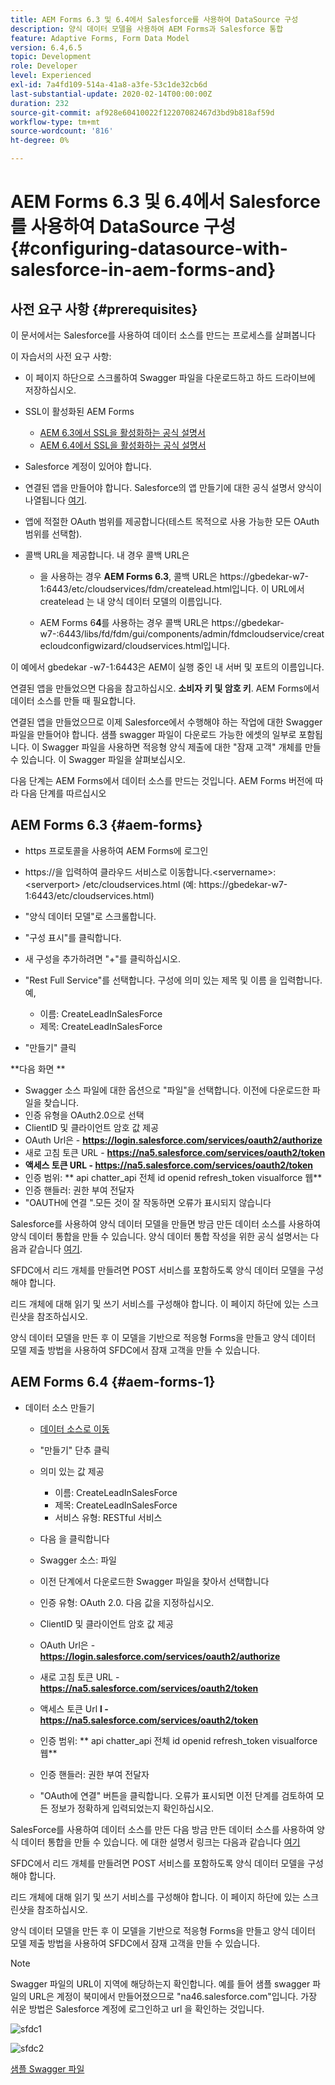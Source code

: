 ```yaml
---
title: AEM Forms 6.3 및 6.4에서 Salesforce를 사용하여 DataSource 구성
description: 양식 데이터 모델을 사용하여 AEM Forms과 Salesforce 통합
feature: Adaptive Forms, Form Data Model
version: 6.4,6.5
topic: Development
role: Developer
level: Experienced
exl-id: 7a4fd109-514a-41a8-a3fe-53c1de32cb6d
last-substantial-update: 2020-02-14T00:00:00Z
duration: 232
source-git-commit: af928e60410022f12207082467d3bd9b818af59d
workflow-type: tm+mt
source-wordcount: '816'
ht-degree: 0%

---
```


# AEM Forms 6.3 및 6.4에서 Salesforce를 사용하여 DataSource 구성{#configuring-datasource-with-salesforce-in-aem-forms-and}

## 사전 요구 사항 {#prerequisites}

이 문서에서는 Salesforce를 사용하여 데이터 소스를 만드는 프로세스를 살펴봅니다

이 자습서의 사전 요구 사항:

* 이 페이지 하단으로 스크롤하여 Swagger 파일을 다운로드하고 하드 드라이브에 저장하십시오.
* SSL이 활성화된 AEM Forms

   * [AEM 6.3에서 SSL을 활성화하는 공식 설명서](https://helpx.adobe.com/experience-manager/6-3/sites/administering/using/ssl-by-default.html)
   * [AEM 6.4에서 SSL을 활성화하는 공식 설명서](https://helpx.adobe.com/experience-manager/6-4/sites/administering/using/ssl-by-default.html)

* Salesforce 계정이 있어야 합니다.
* 연결된 앱을 만들어야 합니다. Salesforce의 앱 만들기에 대한 공식 설명서 양식이 나열됩니다 [여기](https://help.salesforce.com/articleView?id=connected_app_create.htm&amp;type=0).
* 앱에 적절한 OAuth 범위를 제공합니다(테스트 목적으로 사용 가능한 모든 OAuth 범위를 선택함).
* 콜백 URL을 제공합니다. 내 경우 콜백 URL은

   * 을 사용하는 경우 **AEM Forms 6.3**, 콜백 URL은 https://gbedekar-w7-1:6443/etc/cloudservices/fdm/createlead.html입니다. 이 URL에서 createlead 는 내 양식 데이터 모델의 이름입니다.

   * AEM Forms 6**4**를 사용하는 경우 콜백 URL은 https://gbedekar-w7-:6443/libs/fd/fdm/gui/components/admin/fdmcloudservice/createcloudconfigwizard/cloudservices.html입니다.

이 예에서 gbedekar -w7-1:6443은 AEM이 실행 중인 내 서버 및 포트의 이름입니다.

연결된 앱을 만들었으면 다음을 참고하십시오. **소비자 키 및 암호 키**. AEM Forms에서 데이터 소스를 만들 때 필요합니다.

연결된 앱을 만들었으므로 이제 Salesforce에서 수행해야 하는 작업에 대한 Swagger 파일을 만들어야 합니다. 샘플 swagger 파일이 다운로드 가능한 에셋의 일부로 포함됩니다. 이 Swagger 파일을 사용하면 적응형 양식 제출에 대한 &quot;잠재 고객&quot; 개체를 만들 수 있습니다. 이 Swagger 파일을 살펴보십시오.

다음 단계는 AEM Forms에서 데이터 소스를 만드는 것입니다. AEM Forms 버전에 따라 다음 단계를 따르십시오

## AEM Forms 6.3 {#aem-forms}

* https 프로토콜을 사용하여 AEM Forms에 로그인
* https://을 입력하여 클라우드 서비스로 이동합니다.&lt;servername>:&lt;serverport> /etc/cloudservices.html (예: https://gbedekar-w7-1:6443/etc/cloudservices.html)
* &quot;양식 데이터 모델&quot;로 스크롤합니다.
* &quot;구성 표시&quot;를 클릭합니다.
* 새 구성을 추가하려면 &quot;+&quot;를 클릭하십시오.
* &quot;Rest Full Service&quot;를 선택합니다. 구성에 의미 있는 제목 및 이름 을 입력합니다. 예,

   * 이름: CreateLeadInSalesForce
   * 제목: CreateLeadInSalesForce

* &quot;만들기&quot; 클릭

**다음 화면 **

* Swagger 소스 파일에 대한 옵션으로 &quot;파일&quot;을 선택합니다. 이전에 다운로드한 파일을 찾습니다.
* 인증 유형을 OAuth2.0으로 선택
* ClientID 및 클라이언트 암호 값 제공
* OAuth Url은 - **https://login.salesforce.com/services/oauth2/authorize**
* 새로 고침 토큰 URL - **https://na5.salesforce.com/services/oauth2/token**
* **액세스 토큰 URL - https://na5.salesforce.com/services/oauth2/token**
* 인증 범위: ** api chatter_api 전체 id openid refresh_token visualforce 웹**
* 인증 핸들러: 권한 부여 전달자
* &quot;OAUTH에 연결 &quot;.모든 것이 잘 작동하면 오류가 표시되지 않습니다

Salesforce를 사용하여 양식 데이터 모델을 만들면 방금 만든 데이터 소스를 사용하여 양식 데이터 통합을 만들 수 있습니다. 양식 데이터 통합 작성을 위한 공식 설명서는 다음과 같습니다 [여기](https://helpx.adobe.com/aem-forms/6-3/data-integration.html).

SFDC에서 리드 개체를 만들려면 POST 서비스를 포함하도록 양식 데이터 모델을 구성해야 합니다.

리드 개체에 대해 읽기 및 쓰기 서비스를 구성해야 합니다. 이 페이지 하단에 있는 스크린샷을 참조하십시오.

양식 데이터 모델을 만든 후 이 모델을 기반으로 적응형 Forms을 만들고 양식 데이터 모델 제출 방법을 사용하여 SFDC에서 잠재 고객을 만들 수 있습니다.

## AEM Forms 6.4 {#aem-forms-1}

* 데이터 소스 만들기

   * [데이터 소스로 이동](http://localhost:4502/libs/fd/fdm/gui/components/admin/fdmcloudservice/fdm.html/conf/global)

   * &quot;만들기&quot; 단추 클릭
   * 의미 있는 값 제공

      * 이름: CreateLeadInSalesForce
      * 제목: CreateLeadInSalesForce
      * 서비스 유형: RESTful 서비스

   * 다음 을 클릭합니다
   * Swagger 소스: 파일
   * 이전 단계에서 다운로드한 Swagger 파일을 찾아서 선택합니다
   * 인증 유형: OAuth 2.0. 다음 값을 지정하십시오.
   * ClientID 및 클라이언트 암호 값 제공
   * OAuth Url은 - **https://login.salesforce.com/services/oauth2/authorize**
   * 새로 고침 토큰 URL - **https://na5.salesforce.com/services/oauth2/token**
   * 액세스 토큰 Url **l - https://na5.salesforce.com/services/oauth2/token**
   * 인증 범위: ** api chatter_api 전체 id openid refresh_token visualforce 웹**
   * 인증 핸들러: 권한 부여 전달자
   * &quot;OAuth에 연결&quot; 버튼을 클릭합니다. 오류가 표시되면 이전 단계를 검토하여 모든 정보가 정확하게 입력되었는지 확인하십시오.

SalesForce를 사용하여 데이터 소스를 만든 다음 방금 만든 데이터 소스를 사용하여 양식 데이터 통합을 만들 수 있습니다. 에 대한 설명서 링크는 다음과 같습니다 [여기](https://helpx.adobe.com/experience-manager/6-4/forms/using/create-form-data-models.html)

SFDC에서 리드 개체를 만들려면 POST 서비스를 포함하도록 양식 데이터 모델을 구성해야 합니다.

리드 개체에 대해 읽기 및 쓰기 서비스를 구성해야 합니다. 이 페이지 하단에 있는 스크린샷을 참조하십시오.

양식 데이터 모델을 만든 후 이 모델을 기반으로 적응형 Forms을 만들고 양식 데이터 모델 제출 방법을 사용하여 SFDC에서 잠재 고객을 만들 수 있습니다.

>[!NOTE]
>
>Swagger 파일의 URL이 지역에 해당하는지 확인합니다. 예를 들어 샘플 swagger 파일의 URL은 계정이 북미에서 만들어졌으므로 &quot;na46.salesforce.com&quot;입니다. 가장 쉬운 방법은 Salesforce 계정에 로그인하고 url 을 확인하는 것입니다.

![sfdc1](assets/sfdc1.gif)

![sfdc2](assets/sfdc2.png)

[샘플 Swagger 파일](assets/swagger-sales-force-lead.json)
